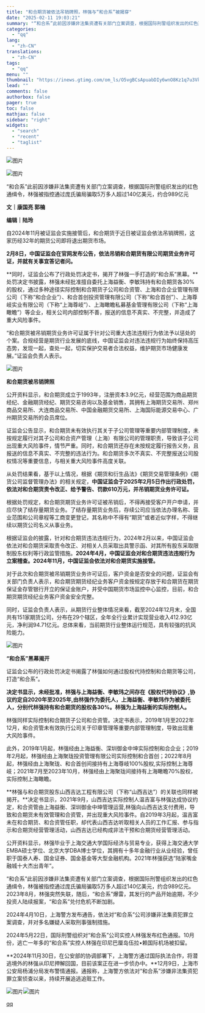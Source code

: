 ```yaml
---
title: "和合期货被依法吊销牌照，林强与“和合系”被揭穿"
date: "2025-02-11 19:03:21"
summary: "“和合系”此前因涉嫌非法集资遭有关部门立案调查，根据国际刑警组织发出的红色通缉令，林强被指控通过庞氏..."
categories:
  - "qq"
lang:
  - "zh-CN"
translations:
  - "zh-CN"
tags:
  - "qq"
menu: ""
thumbnail: "https://inews.gtimg.com/om_ls/O5vgBCsApuabDIy6wnO8Kz1q7u3VkTXpDSyt3ASp0Fd_UAA_640360/0"
lead: ""
comments: false
authorbox: false
pager: true
toc: false
mathjax: false
sidebar: "right"
widgets:
  - "search"
  - "recent"
  - "taglist"
---
```


![图片](https://inews.gtimg.com/om_bt/Odj5yYbqyzwK1x753vDVow2yiztfxqxPFCwKLnLRfhmqYAA/641)

![图片](https://inews.gtimg.com/om_bt/Owyj57S1P3p4pz6_2LZPF-8450OKXD420JXpkaMpGtdiEAA/641)

“和合系”此前因涉嫌非法集资遭有关部门立案调查，根据国际刑警组织发出的红色通缉令，林强被指控通过庞氏骗局骗取5万多人超过140亿美元，约合989亿元

**文｜康国亮 郭楠**

**编辑｜陆玲**

自2024年11月被证监会实施接管后，和合期货于近日被证监会依法吊销牌照，这家历经32年的期货公司即将退出期货市场。

**2月8日，中国证监会在官网发布公告，依法吊销和合期货有限公司期货业务许可证，并就有关事宜答记者问。**

**同时，证监会公布了行政处罚决定书，揭开了林强一手打造的“和合系”黑幕。**处罚决定书披露，林强未经批准擅自委托上海益衡、李敏玮持有和合期货各30%的股权，通过多种途径实际控制和合期货子公司和合资管、上海和合企业管理有限公司（下称“和合企业”）、和合首创投资管理有限公司（下称“和合首创”）、上海尊岐实业有限公司（下称“上海尊岐”）、上海瞰瞻私募基金管理有限公司（下称“上海瞰瞻”）等企业，相关公司内部控制不善，报送的信息不真实、不完整，并造成了重大风险事件。

“和合期货被吊销期货业务许可证属于针对公司重大违法违规行为依法予以惩处的个案。合规经营是期货行业发展的底线，中国证监会对违法违规行为始终保持高压态势，发现一起，查处一起，切实保护交易者合法权益，维护期货市场健康发展。”证监会负责人表示。

![图片](https://inews.gtimg.com/om_bt/OwRJoWbf9rfd0Mo6ftJ9xFelFictXV4dtnKBDXA5REWSQAA/641)

**和合期货被吊销牌照**

公开资料显示，和合期货成立于1993年，注册资本3.9亿元，经营范围为商品期货经纪、金融期货经纪、期货交易咨询以及基金销售，其拥有上海期货交易所、郑州商品交易所、大连商品交易所、中国金融期货交易所、上海国际能源交易中心、广州期货交易所的会员席位。

证监会公告显示，和合期货未有效执行其关于子公司管理等重要内部管理制度，未按规定履行对其子公司和合资产管理（上海）有限公司的管理职责，导致该子公司出现重大风险事件，情节严重。同时，和合期货还存在未按规定履行报告义务，且报送的信息不真实、不完整的违法行为。和合期货多次不真实、不完整报送公司股权情况等重要信息，与相关重大风险事件高度关联。

从处罚结果看，基于以上情况，根据《期货和衍生品法》《期货交易管理条例》《期货公司监督管理办法》的相关规定，**中国证监会于2025年2月5日作出行政处罚，依法对和合期货责令改正、给予警告、罚款610万元，并吊销期货业务许可证。**

根据处罚规定，和合期货期货业务许可证被吊销后，不得再接受客户开户申请，并应尽快了结存量期货业务。了结存量期货业务后，存续公司应当依法办理名称、营业范围和公司章程等工商变更登记，其名称中不得有“期货”或者近似字样，不得继续以期货公司名义从事业务。

根据证监会的披露，针对和合期货违法违规行为，2024年2月以来，中国证监会依法对和合期货采取责令改正、对相关人员采取出具警示函、对其所有股东采取限制股东权利等行政监管措施。**2024年4月，中国证监会对和合期货违法违规行为立案稽查。2024年11月，中国证监会依法对和合期货实施接管。**

对于此次和合期货被吊销期货业务许可证后，客户资金是否安全的问题，证监会有关部门负责人表示，和合期货期货经纪业务客户资金按规定存放于和合期货在期货保证金存管银行开立的保证金账户，并受中国期货市场监控中心监控，目前，和合期货期货经纪业务客户资金安全完整。

同时，证监会负责人表示，从期货行业整体情况来看，截至2024年12月末，全国共有151家期货公司，分布在29个辖区，全年全行业累计实现营业收入412.93亿元，净利润94.71亿元。总体来看，当前期货行业整体运行规范，具有较强的抗风险能力。

![图片](https://inews.gtimg.com/om_bt/O635Vv_dZlTXwn6NpRd7JUCs5Ws66oktNrBftcIPVwSyoAA/641)

**“和合系”黑幕揭开**

证监会公布的行政处罚决定书揭露了林强如何通过股权代持控制和合期货等公司，打造“和合系”。

**决定书显示，未经批准，林强与上海益衡、李敏玮之间存在《股权代持协议》,协议约定自2020年至2025年,由林强作为委托人，上海益衡、李敏玮作为被委托人，分别代林强持有和合期货的股权各30%。林强为上海益衡的实际控制人。**

林强同样实际控制和合期货子公司和合资管。决定书表示，2019年1月至2022年12月，和合资管未有效执行公司关于印章管理等重要内部管理制度，导致出现重大风险事件。

此外，2019年1月起，林强经由上海益衡、深圳御金中坤实际控制和合企业；2019年2月起，林强经由上海聚珑投资管理有限公司实际控制和合首创；2022年8月起，林强经由上海聚珑、和合首创间接持有上海尊岐100%股权,实际控制上海尊岐；2021年7月至2023年10月，林强经由上海聚珑间接持有上海瞰瞻70%股权，实际控制上海瞰瞻。

**林强与和合期货股东山西吉达工程有限公司（下称“山西吉达”）的关联也同样被揭开。**决定书显示，2021年9月，山西吉达实际控制人温吉富与林强达成协议约定，和合资管由上海益衡、深圳御金中坤管理运营,林强向山西吉达支付费用，导致和合期货未有效管理和合资管，并出现重大风险事件。自2019年3月起，温吉富未在和合期货、和合资管任职，却代表山西吉达听取相关人员的工作汇报、参与指示和合期货经营管理活动，山西吉达已经构成非法干预和合期货经营管理活动。

公开资料显示，林强毕业于上海交通大学国际经济与贸易专业，获得上海交通大学EMBA硕士学位、北京大学DBA博士学位，其拥有十多年金融行业从业经验，曾任职于国泰人寿、国金证券、国金基金等大型金融机构。2021年林强获选“陆家嘴金融城十大杰出青年”。

“和合系”此前因涉嫌非法集资遭有关部门立案调查，根据国际刑警组织发出的红色通缉令，林强被指控通过庞氏骗局骗取5万多人超过140亿美元，约合989亿元。2023年8月，林强突然失联，随后，“和合系”爆雷，其发行的产品开始逾期，不少投资人陆续报案，“和合系”兑付危机不断加剧。

2024年4月10日，上海警方发布通告，依法对“和合系”公司涉嫌非法集资犯罪立案调查，并对多名嫌疑人采取刑事强制措施。

2024年5月22日，国际刑警组织对“和合系”公司实控人林强发布红色通报。10月份，逃亡一年多的“和合系”实控人林强在印尼巴厘岛伍拉•赖国际机场被扣留。 

**2024年11月30日，在公安部的协调部署下，上海警方通过国际执法合作，将潜逃境外的林强从印尼押解回国，目前该案正在进一步侦办中。**12月9日，上海市公安局杨浦分局发布警情通报。通报称，上海警方依法对“和合系”涉嫌非法集资犯罪立案侦查以来，持续开展追逃追赃工作。

![图片](https://inews.gtimg.com/om_bt/G8Xc1RVMd7iM0o5GwI510nDrxGp3wy3TIOrmU9CRpHfrMAA/0)![图片](https://inews.gtimg.com/om_bt/OA3eOLzKDFO65UkAzhuQVxwLwa0ohFoHUuYM46pTma-6AAA/641)

[qq](https://new.qq.com/rain/a/20250211A07L7900)
